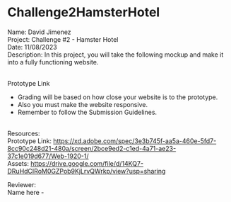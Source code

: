 # Challenge2HamsterHotel

Name: David Jimenez <br>
Project: Challenge #2 - Hamster Hotel <br>
Date: 11/08/2023 <br>
Description:
In this project, you will take the following mockup and make it into a fully functioning website.<br><br>

Prototype Link <br>
* Grading will be based on how close your website is to the prototype.<br>
* Also you must make the website responsive. <br>
* Remember to follow the Submission Guidelines.<br><br>

Resources: <br>
Prototype Link: https://xd.adobe.com/spec/3e3b745f-aa5a-460e-5fd7-8cc90c248d21-480a/screen/2bce9ed2-c1ed-4a71-ae23-37c1e019d677/Web-1920-1/  <br>
Assets: https://drive.google.com/file/d/14KQ7-DRuHdCIRoM0GZPob9KjLrvQWrkp/view?usp=sharing <br>

Reviewer: <br>
Name here - 
